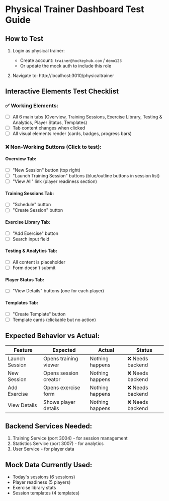 # Physical Trainer Dashboard Test Guide

## How to Test

1. Login as physical trainer:
   - Create account: `trainer@hockeyhub.com` / `demo123`
   - Or update the mock auth to include this role

2. Navigate to: http://localhost:3010/physicaltrainer

## Interactive Elements Test Checklist

### ✅ Working Elements:
- [ ] All 6 main tabs (Overview, Training Sessions, Exercise Library, Testing & Analytics, Player Status, Templates)
- [ ] Tab content changes when clicked
- [ ] All visual elements render (cards, badges, progress bars)

### ❌ Non-Working Buttons (Click to test):

#### Overview Tab:
- [ ] "New Session" button (top right)
- [ ] "Launch Training Session" buttons (blue/outline buttons in session list)
- [ ] "View All" link (player readiness section)

#### Training Sessions Tab:
- [ ] "Schedule" button
- [ ] "Create Session" button

#### Exercise Library Tab:
- [ ] "Add Exercise" button
- [ ] Search input field

#### Testing & Analytics Tab:
- [ ] All content is placeholder
- [ ] Form doesn't submit

#### Player Status Tab:
- [ ] "View Details" buttons (one for each player)

#### Templates Tab:
- [ ] "Create Template" button
- [ ] Template cards (clickable but no action)

## Expected Behavior vs Actual:

| Feature | Expected | Actual | Status |
|---------|----------|---------|---------|
| Launch Session | Opens training viewer | Nothing happens | ❌ Needs backend |
| New Session | Opens session creator | Nothing happens | ❌ Needs backend |
| Add Exercise | Opens exercise form | Nothing happens | ❌ Needs backend |
| View Details | Shows player details | Nothing happens | ❌ Needs backend |

## Backend Services Needed:
1. Training Service (port 3004) - for session management
2. Statistics Service (port 3007) - for analytics
3. User Service - for player data

## Mock Data Currently Used:
- Today's sessions (6 sessions)
- Player readiness (5 players)
- Exercise library stats
- Session templates (4 templates)